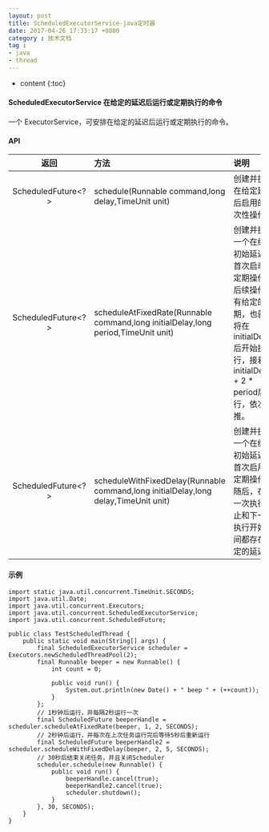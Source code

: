 ```yaml
---
layout: post
title: ScheduledExecutorService-java定时器
date: 2017-04-26 17:33:17 +0800
category : 技术文档
tag :
- java
- thread
---
```

* content
{:toc}


#### ScheduledExecutorService 在给定的延迟后运行或定期执行的命令
一个 ExecutorService，可安排在给定的延迟后运行或定期执行的命令。

#### API
| 返回 | 方法 | 说明 |
|:---:|:---|:---|
| ScheduledFuture<?> | schedule(Runnable command,long delay,TimeUnit unit) | 创建并执行在给定延迟后启用的一次性操作。 |
| ScheduledFuture<?> | scheduleAtFixedRate(Runnable command,long initialDelay,long period,TimeUnit unit) | 创建并执行一个在给定初始延迟后首次启动的定期操作，后续操作具有给定的周期，也就是将在 initialDelay 后开始执行，接着在 initialDelay + 2 * period后执行，依次类推。|
| ScheduledFuture<?> | scheduleWithFixedDelay(Runnable command,long initialDelay,long delay,TimeUnit unit) | 创建并执行一个在给定初始延迟后首次启用的定期操作，随后，在每一次执行终止和下一次执行开始之间都存在给定的延迟。 |



#### 示例
    import static java.util.concurrent.TimeUnit.SECONDS;
	import java.util.Date;
	import java.util.concurrent.Executors;
	import java.util.concurrent.ScheduledExecutorService;
	import java.util.concurrent.ScheduledFuture;
	
	public class TestScheduledThread {
		public static void main(String[] args) {
			final ScheduledExecutorService scheduler = Executors.newScheduledThreadPool(2);
			final Runnable beeper = new Runnable() {
				int count = 0;
	
				public void run() {
					System.out.println(new Date() + " beep " + (++count));
				}
			};
			// 1秒钟后运行，并每隔2秒运行一次
			final ScheduledFuture beeperHandle = scheduler.scheduleAtFixedRate(beeper, 1, 2, SECONDS);
			// 2秒钟后运行，并每次在上次任务运行完后等待5秒后重新运行
			final ScheduledFuture beeperHandle2 = scheduler.scheduleWithFixedDelay(beeper, 2, 5, SECONDS);
			// 30秒后结束关闭任务，并且关闭Scheduler
			scheduler.schedule(new Runnable() {
				public void run() {
					beeperHandle.cancel(true);
					beeperHandle2.cancel(true);
					scheduler.shutdown();
				}
			}, 30, SECONDS);
		}
	}